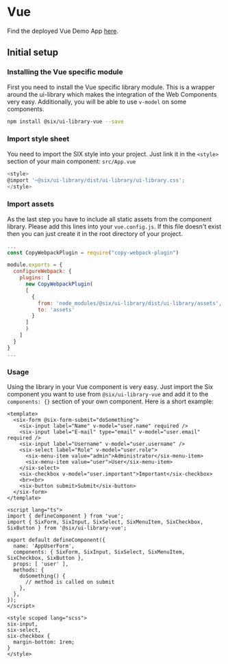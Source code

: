 # Vue

Find the deployed Vue Demo App [here](TODO).

## Initial setup
### Installing the Vue specific module
First you need to install the Vue specific library module.
This is a wrapper around the ui-library which makes the integration of the Web Components very easy.
Additionally, you will be able to use <code>v-model</code> on some components.  
```bash
npm install @six/ui-library-vue --save
```

### Import style sheet
You need to import the SIX style into your project.
Just link it in the `<style>` section of your main component: `src/App.vue`
```js
<style>
@import '~@six/ui-library/dist/ui-library/ui-library.css';
</style>
```

### Import assets
As the last step you have to include all static assets from the component library.
Please add this lines into your `vue.config.js`.
If this file doesn't exist then you can just create it in the root directory of your project.
```js
...
const CopyWebpackPlugin = require("copy-webpack-plugin")

module.exports = {
  configureWebpack: {
    plugins: [
      new CopyWebpackPlugin(
      [
        {
          from: 'node_modules/@six/ui-library/dist/ui-library/assets',
          to: 'assets'
        }
      ]
      )
    ]
  }
}
...
```

### Usage
Using the library in your Vue component is very easy.
Just import the Six component you want to use from `@six/ui-library-vue` and add it to the `components: {}`
section of your own component. Here is a short example:
```vue
<template>
  <six-form @six-form-submit="doSomething">
    <six-input label="Name" v-model="user.name" required />
    <six-input label="E-mail" type="email" v-model="user.email" required />
    <six-input label="Username" v-model="user.username" />
    <six-select label="Role" v-model="user.role">
      <six-menu-item value="admin">Administrator</six-menu-item>
      <six-menu-item value="user">User</six-menu-item>
    </six-select>
    <six-checkbox v-model="user.important">Important</six-checkbox>
    <br><br>
    <six-button submit>Submit</six-button>
  </six-form>
</template>

<script lang="ts">
import { defineComponent } from 'vue';
import { SixForm, SixInput, SixSelect, SixMenuItem, SixCheckbox, SixButton } from '@six/ui-library-vue';

export default defineComponent({
  name: 'AppUserForm',
  components: { SixForm, SixInput, SixSelect, SixMenuItem, SixCheckbox, SixButton },
  props: [ 'user' ],
  methods: {
    doSomething() {
      // method is called on submit
    },
  },
});
</script>

<style scoped lang="scss">
six-input,
six-select,
six-checkbox {
  margin-bottom: 1rem;
}
</style>
```

